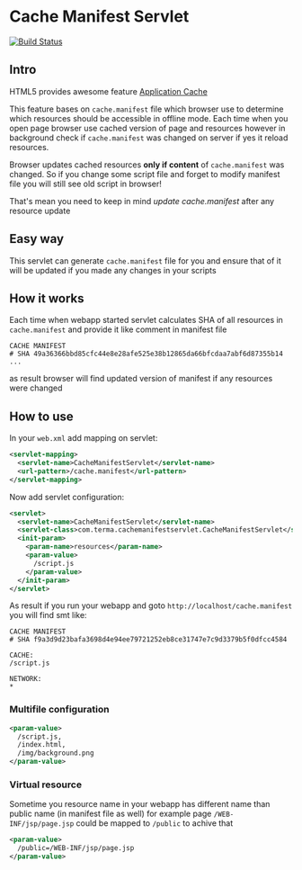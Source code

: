 Cache Manifest Servlet
======================

[![Build Status](https://travis-ci.org/terma/html5-cache-manifest-servlet.svg?branch=master)](https://travis-ci.org/terma/html5-cache-manifest-servlet)

## Intro

HTML5 provides awesome feature [Application Cache](http://www.html5rocks.com/en/tutorials/appcache/beginner/)

This feature bases on ```cache.manifest``` file which browser use to determine which resources should be accessible in offline mode. Each time when you open page browser use cached version of page and resources however in background check if ```cache.manifest``` was changed on server if yes it reload resources.

Browser updates cached resources **only if content** of ```cache.manifest``` was changed. So if you change some script file and forget to modify manifest file you will still see old script in browser!

That's mean you need to keep in mind *update cache.manifest* after any resource update

## Easy way

This servlet can generate ```cache.manifest``` file for you and ensure that of it will be updated if you made any changes in your scripts

## How it works

Each time when webapp started servlet calculates SHA of all resources in ```cache.manifest``` and provide it like comment in manifest file
```
CACHE MANIFEST
# SHA 49a36366bbd85cfc44e8e28afe525e38b12865da66bfcdaa7abf6d87355b14
...
```
as result browser will find updated version of manifest if any resources were changed

## How to use

In your ```web.xml``` add mapping on servlet:

```xml
<servlet-mapping>
  <servlet-name>CacheManifestServlet</servlet-name>
  <url-pattern>/cache.manifest</url-pattern>
</servlet-mapping>
```

Now add servlet configuration:

```xml
<servlet>
  <servlet-name>CacheManifestServlet</servlet-name>
  <servlet-class>com.terma.cachemanifestservlet.CacheManifestServlet</servlet-class>
  <init-param>
    <param-name>resources</param-name>
    <param-value>
      /script.js
    </param-value>
  </init-param>
</servlet>
```

As result if you run your webapp and goto ```http://localhost/cache.manifest``` you will find smt like:

```
CACHE MANIFEST
# SHA f9a3d9d23bafa3698d4e94ee79721252eb8ce31747e7c9d3379b5f0dfcc4584

CACHE:
/script.js

NETWORK:
*
```

### Multifile configuration

```xml
<param-value>
  /script.js,
  /index.html,
  /img/background.png
</param-value>
```

### Virtual resource

Sometime you resource name in your webapp has different name than public name (in manifest file as well) for example page ```/WEB-INF/jsp/page.jsp``` could be mapped to ```/public``` to achive that

```xml
<param-value>
  /public=/WEB-INF/jsp/page.jsp
</param-value>
```
